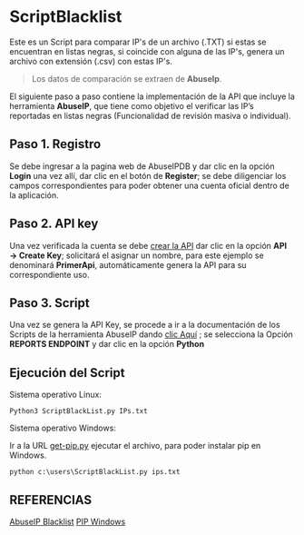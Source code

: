 # ScriptBlacklist
Este es un Script para comparar IP's de un archivo (.TXT) si estas se encuentran en listas negras, si coincide con alguna de las IP's, genera un archivo con extensión (.csv) con estas IP's.

> Los datos de comparación se extraen de **AbuseIp**.


El siguiente paso a paso contiene la implementación de la API que incluye la herramienta **AbuseIP**, que tiene como objetivo el verificar las IP’s reportadas en listas negras (Funcionalidad de revisión masiva o individual).

## Paso 1. Registro

Se debe ingresar a la pagina web de AbuseIPDB y dar clic en la opción **Login** una vez allí, dar clic en el botón de **Register**; se debe diligenciar los campos correspondientes para poder obtener una cuenta oficial dentro de la aplicación.
 
 
## Paso 2. API key
Una vez verificada la cuenta se debe [crear la API](https://www.abuseipdb.com/account/api) dar clic en la opción **API → Create Key**; solicitará el asignar un nombre, para este ejemplo se denominará **PrimerApi**, automáticamente genera la API para su correspondiente uso.
 
## Paso 3. Script
Una vez se genera la API Key, se procede a ir a la documentación de los Scripts de la herramienta AbuseIP dando [clic Aquí](https://docs.abuseipdb.com/#plaintext-blacklist) ; se selecciona la Opción **REPORTS ENDPOINT** y dar clic en la opción **Python**

## Ejecución del Script

Sistema operativo Linux:
```
Python3 ScriptBlackList.py IPs.txt
```

Sistema operativo Windows:

Ir a la URL [get-pip.py](https://bootstrap.pypa.io/get-pip.py) ejecutar el archivo, para poder instalar pip en Windows.

```
python c:\users\ScriptBlackList.py ips.txt
```

## REFERENCIAS

[AbuseIP Blacklist](https://docs.abuseipdb.com/#plaintext-blacklist)
[PIP Windows](https://bootstrap.pypa.io/get-pip.py)


